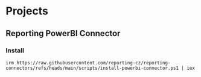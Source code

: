 # Projects
## Reporting PowerBI Connector
### Install
```shell
irm https://raw.githubusercontent.com/reporting-cz/reporting-connectors/refs/heads/main/scripts/install-powerbi-connector.ps1 | iex
 
```